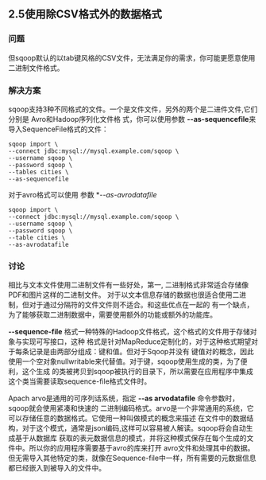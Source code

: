 <h2>2.5使用除CSV格式外的数据格式</h2>

<h3>问题</h3>
但sqoop默认的以tab键风格的CSV文件，无法满足你的需求，你可能更愿意使用二进制文件格式。

<h3>解决方案</h3>

sqoop支持3种不同格式的文件。一个是文件文件，另外的两个是二进件文件,它们分别是 Avro和Hadoop序列化文件格
式，你可以使用参数 **--as-sequencefile**来导入SequenceFile格式的文件：

```
sqoop import \
--connect jdbc:mysql://mysql.example.com/sqoop \
--username sqoop \
--password sqoop \
--tables cities \
--as-sequencefile
```

对于avro格式可以使用 参数 **--as-avrodatafile*

```
sqoop import \
--connect jdbc:mysql://mysql.example.com/sqoop \
--username sqoop \
--password sqoop \
--table cities \
--as-avrodatafile
```

<h3>讨论</h3>
相比与文本文件使用二进制文件有一些好处，第一, 二进制格式非常适合存储像PDF和图片这样的二进制文件。
对于以文本信息存储的数据也很适合使用二进制，但对于通过分隔符的文件文件则不适合。和这些优点在一起的
有一个缺点，为了能够获取二进制数据中，需要使用额外的功能或额外的功能库。

**--sequence-file** 格式一种特殊的Hadoop文件格式，这个格式的文件用于存储对象与实现可写接口，这种
格式是针对MapReduce定制化的，对于这种格式期望对于每条记录是由两部分组成：键和值。但对于Sqoop并没有
键值对的概念，因此使用一个空对象nullwritable来代替值。对于键，sqoop使用生成的类，为了便利，这个生成
的类被拷贝到sqoop被执行的目录下，所以需要在应用程序中集成这个类当需要读取sequence-file格式文件时。

Apach arvo是通用的可序列话系统，指定 **--as arvodatafile** 命令参数时，sqoop就会使用紧凑和快速的
二进制编码格式。arvo是一个非常通用的系统，它可以存储任意的数据格式。它使用一种叫做模式的概念来描述
在文件中的数据结构，对于这个模式，通常是json编码,这样可以容易被人解读。sqoop将会自动生成基于从数据库
获取的表元数据信息的模式，并将这种模式保存在每个生成的文件中。所以你的应用程序需要基于avro的库来打开
avro文件和处理其中的数据。但无需导入其他特定的类，就像在Sequence-file中一样，所有需要的元数据信息
都已经嵌入到被导入的文件中。



